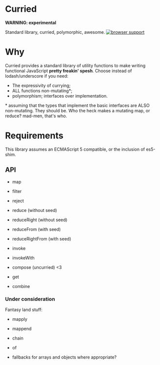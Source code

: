 # Curried

**WARNING: experimental**

Standard library, curried, polymorphic, awesome.
[![browser support](https://ci.testling.com/hughfdjackson/curried.png)](https://ci.testling.com/hughfdjackson/curried)

# Why

Curried provides a standard library of utility functions to make writing functional JavaScript **pretty freakin' spesh**.  Choose instead of lodash/underscore if you need:

* The expressivity of currying;
* ALL functions non-mutating*;
* polymorphism; interfaces over implementation.

\* assuming that the types that implement the basic interfaces are ALSO non-mutating.  They should be. Who the heck makes a mutating map, or reduce? mad-men, that's who.

# Requirements

This library assumes an ECMAScript 5 compatible, or the inclusion of es5-shim.

## API

* map
* filter
* reject

* reduce (without seed)
* reduceRight (without seed)

* reduceFrom (with seed)
* reduceRightFrom (with seed)

* invoke
* invokeWith

* compose (uncurried) <3

* get
* combine

### Under consideration

Fantasy land stuff:
* mapply
* mappend
* chain
* of

* fallbacks for arrays and objects where appropriate?
